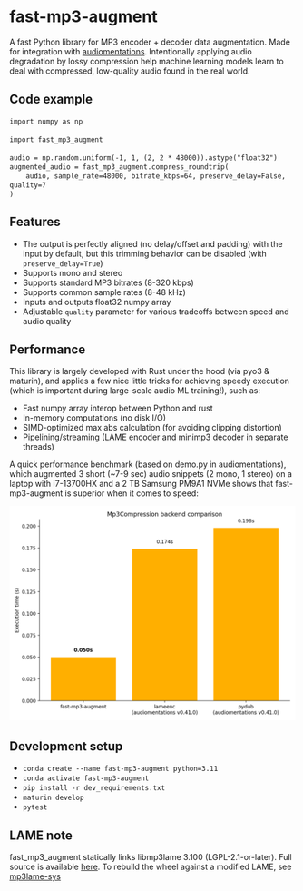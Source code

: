 # fast-mp3-augment

A fast Python library for MP3 encoder + decoder data augmentation. Made for integration with [audiomentations](https://github.com/iver56/audiomentations/). Intentionally applying audio degradation by lossy compression help machine learning models learn to deal with compressed, low-quality audio found in the real world.

## Code example

```
import numpy as np

import fast_mp3_augment

audio = np.random.uniform(-1, 1, (2, 2 * 48000)).astype("float32")
augmented_audio = fast_mp3_augment.compress_roundtrip(
    audio, sample_rate=48000, bitrate_kbps=64, preserve_delay=False, quality=7
)
```

## Features

* The output is perfectly aligned (no delay/offset and padding) with the input by default, but this trimming behavior can be disabled (with `preserve_delay=True`)
* Supports mono and stereo
* Supports standard MP3 bitrates (8-320 kbps)
* Supports common sample rates (8-48 kHz)
* Inputs and outputs float32 numpy array
* Adjustable `quality` parameter for various tradeoffs between speed and audio quality

## Performance

This library is largely developed with Rust under the hood (via pyo3 & maturin), and applies a few nice little tricks for achieving speedy execution (which is important during large-scale audio ML training!), such as:

* Fast numpy array interop between Python and rust
* In-memory computations (no disk I/O)
* SIMD-optimized max abs calculation (for avoiding clipping distortion)
* Pipelining/streaming (LAME encoder and minimp3 decoder in separate threads)

A quick performance benchmark (based on demo.py in audiomentations), which augmented 3 short (~7-9 sec) audio snippets (2 mono, 1 stereo) on a laptop with i7-13700HX and a 2 TB Samsung PM9A1 NVMe shows that fast-mp3-augment is superior when it comes to speed:

![images/perf_benchmark_results.png](images/perf_benchmark_results.png)

## Development setup

* `conda create --name fast-mp3-augment python=3.11`
* `conda activate fast-mp3-augment`
* `pip install -r dev_requirements.txt`
* `maturin develop`
* `pytest`

## LAME note

fast_mp3_augment statically links libmp3lame 3.100 (LGPL-2.1-or-later). Full source is available [here](https://downloads.sourceforge.net/project/lame/lame/3.100/lame-3.100.tar.gz). To rebuild the wheel against a modified LAME, see [mp3lame-sys](https://crates.io/crates/mp3lame-sys)

